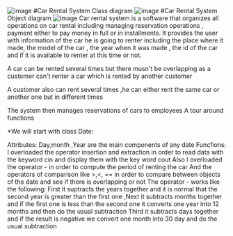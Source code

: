 ![image](https://github.com/user-attachments/assets/1df5a7c2-9060-4230-9790-d2db9d842425)
#Car Rental System Class diagram
![image](https://github.com/user-attachments/assets/7926e796-8ffc-40f2-a5a3-430a508dcef3)
#Car Rental System Object diagram
![image](https://github.com/user-attachments/assets/76e07d1a-250c-4ec0-8854-2901d2ef3cb1)
Car rental system is a software that organizes all operations on car rental including
managing reservation operations , payment either to pay money in full or in installments.
It provides the user with information of the car he is going to renter including the place
where it made, the model of the car , the year when it was made , the id of the car and if it is
available to renter at this time or not.

A car can be rented several times but there musn't be overlapping as a customer can't renter
a car which is rented by another customer

A customer also can rent several times ,he can either rent the same car or another one but in
different times

The system then manages reservations of cars to employees
A tour around functions

*We will start with class Date:

Attributes:
Day,month ,Year are the main components of any date
Funcfions:
I overloaded the operator insertion and extraction in order to read data with the keyword
cin and display them with the key word cout
Also I overloaded the operator - in order to compute the period of renting the car
And the operators of comparison like >,<, == in order to compare between objects of the
date and see if there is overlapping or not
The operator - works like the following:
First it suptracts the years together and it is normal that the second year is greater than the
first one ,Next it subtracts months together and if the first one is less than the second one
it converts one year into 12 months and then do the usual subtraction
Third it subtracts days together and if the result is negative we convert one month into
30 day and do the usual subtraction
